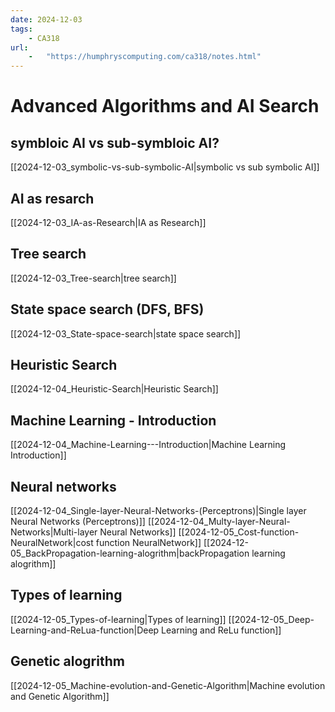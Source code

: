 ```yaml
---
date: 2024-12-03 
tags: 
    - CA318
url:
    -   "https://humphryscomputing.com/ca318/notes.html"
---
```


# Advanced Algorithms and AI Search

## symbloic AI vs sub-symbloic AI?
[[2024-12-03_symbolic-vs-sub-symbolic-AI|symbolic vs sub symbolic AI]]

## AI as resarch
[[2024-12-03_IA-as-Research|IA as Research]]

## Tree search
[[2024-12-03_Tree-search|tree search]]

## State space search (DFS, BFS)
[[2024-12-03_State-space-search|state space search]]

## Heuristic Search
[[2024-12-04_Heuristic-Search|Heuristic Search]]

## Machine Learning - Introduction 
[[2024-12-04_Machine-Learning---Introduction|Machine Learning   Introduction]]

## Neural networks
[[2024-12-04_Single-layer-Neural-Networks-(Perceptrons)|Single layer Neural Networks (Perceptrons)]]
[[2024-12-04_Multy-layer-Neural-Networks|Multi-layer Neural Networks]]
[[2024-12-05_Cost-function-NeuralNetwork|cost function NeuralNetwork]]
[[2024-12-05_BackPropagation-learning-alogrithm|backPropagation learning alogrithm]]

## Types of learning
[[2024-12-05_Types-of-learning|Types of learning]]
[[2024-12-05_Deep-Learning-and-ReLua-function|Deep Learning and ReLu function]]

## Genetic alogrithm
[[2024-12-05_Machine-evolution-and-Genetic-Algorithm|Machine evolution and Genetic Algorithm]]
